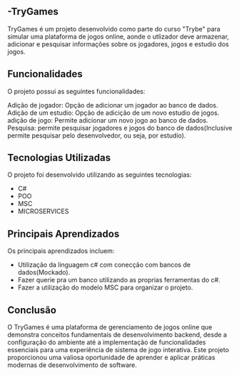 ## -TryGames
TryGames é um projeto desenvolvido como parte do curso "Trybe" para simular uma plataforma de jogos online, aonde o utlizador deve armazenar, adicionar e pesquisar informações sobre os jogadores, jogos e estudio dos jogos.

## Funcionalidades
O projeto possui as seguintes funcionalidades:

Adição de jogador: Opção de adicionar um jogador ao banco de dados.
Adição de um estudio: Opção de adicição de um novo estudio de jogos.
adição de jogo: Permite adicionar um novo jogo ao banco de dados.
Pesquisa: permite pesquisar jogadores e jogos do banco de dados(Inclusive permite pesquisar pelo desenvolvedor, ou seja, por estudio).

## Tecnologias Utilizadas
O projeto foi desenvolvido utilizando as seguintes tecnologias:
- C#
- POO
- MSC
- MICROSERVICES

## Principais Aprendizados
Os principais aprendizados incluem:
- Utilização da linguagem c# com conecção com bancos de dados(Mockado).
- Fazer querie pra um banco utilizando as proprias ferramentas do c#.
- Fazer a utilização do modelo MSC para organizar o projeto.

## Conclusão
O TryGames é uma plataforma de gerenciamento de jogos online que demonstra conceitos fundamentais de desenvolvimento backend, desde a configuração do ambiente até a implementação de funcionalidades essenciais para uma experiência de sistema de jogo interativa. Este projeto proporcionou uma valiosa oportunidade de aprender e aplicar práticas modernas de desenvolvimento de software.
